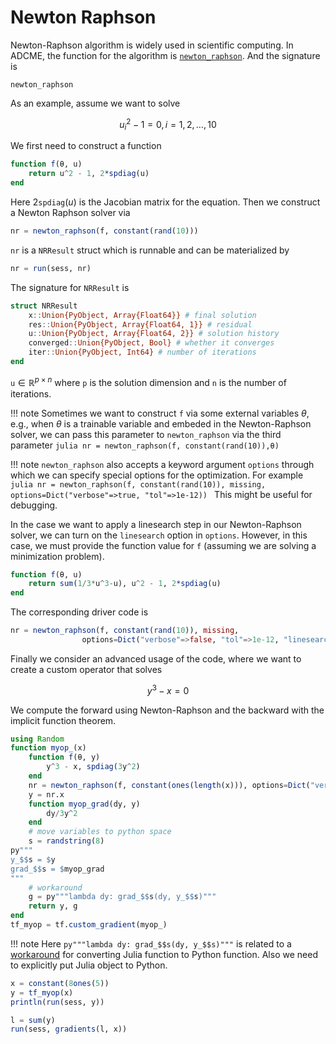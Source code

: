 # Newton Raphson

Newton-Raphson algorithm is widely used in scientific computing. In ADCME, the function for the algorithm is [`newton_raphson`](@ref). And the signature is
```@docs
newton_raphson
```

As an example, assume we want to solve 
```math
u_i^2 - 1 = 0, i=1,2,\ldots, 10
```
We first need to construct a function 
```julia
function f(θ, u)
    return u^2 - 1, 2*spdiag(u)
end
```
Here $2\texttt{spdiag}(u)$ is the Jacobian matrix for the equation. Then we construct a Newton Raphson solver via
```julia
nr = newton_raphson(f, constant(rand(10)))
```
`nr` is a `NRResult` struct which is runnable and can be materialized by 
```julia
nr = run(sess, nr)
```
The signature for `NRResult` is 
```julia
struct NRResult
    x::Union{PyObject, Array{Float64}} # final solution
    res::Union{PyObject, Array{Float64, 1}} # residual
    u::Union{PyObject, Array{Float64, 2}} # solution history
    converged::Union{PyObject, Bool} # whether it converges
    iter::Union{PyObject, Int64} # number of iterations
end
```
`u`$\in \mathbb{R}^{p\times n}$ where `p` is the solution dimension and `n` is the number of iterations. 

!!! note
    Sometimes we want to construct `f` via some external variables $\theta$, e.g., when $\theta$ is a trainable variable and embeded in the Newton-Raphson solver, we can pass this parameter to `newton_raphson` via the third parameter
    ```julia
    nr = newton_raphson(f, constant(rand(10)),θ)
    ```

!!! note
    `newton_raphson` also accepts a keyword argument `options` through which we can specify special options for the optimization. For example
    ```julia
    nr = newton_raphson(f, constant(rand(10)), missing, 
                options=Dict("verbose"=>true, "tol"=>1e-12))
    ```
    This might be useful for debugging.

In the case we want to apply a linesearch step in our Newton-Raphson solver, we can turn on the `linesearch` option in `options`. However, in this case, we must provide the function value for `f` (assuming we are solving a minimization problem).  
```julia
function f(θ, u)
    return sum(1/3*u^3-u), u^2 - 1, 2*spdiag(u)
end
```

The corresponding driver code is
```julia
nr = newton_raphson(f, constant(rand(10)), missing, 
                options=Dict("verbose"=>false, "tol"=>1e-12, "linesearch"=>true, "ls_αinitial"=>1.0))
```


Finally we consider an advanced usage of the code, where we want to create a custom operator that solves
```math
y^3-x=0
```
We compute the forward using Newton-Raphson and the backward with the implicit function theorem.
```julia
using Random
function myop_(x)
    function f(θ, y)
        y^3 - x, spdiag(3y^2)
    end
    nr = newton_raphson(f, constant(ones(length(x))), options=Dict("verbose"=>true))
    y = nr.x
    function myop_grad(dy, y)
        dy/3y^2
    end
    # move variables to python space
    s = randstring(8)
py"""
y_$$s = $y
grad_$$s = $myop_grad
"""
    # workaround 
    g = py"""lambda dy: grad_$$s(dy, y_$$s)"""
    return y, g
end
tf_myop = tf.custom_gradient(myop_)
```

!!! note
    Here `py"""lambda dy: grad_$$s(dy, y_$$s)"""` is related to a [workaround](https://github.com/JuliaPy/PyCall.jl/issues/367) for converting Julia function to Python function. 
    Also we need to explicitly put Julia object to Python. 

```julia
x = constant(8ones(5))
y = tf_myop(x)
println(run(sess, y))

l = sum(y)
run(sess, gradients(l, x))
```